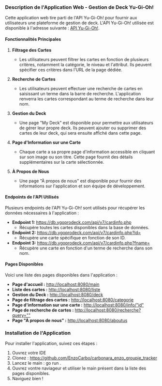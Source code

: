 ### Description de l'Application Web - Gestion de Deck Yu-Gi-Oh!

Cette application web tire parti de l'API Yu-Gi-Oh! pour fournir aux utilisateurs une plateforme de gestion de deck. L'API Yu-Gi-Oh! utilisée est disponible à l'adresse suivante : [API Yu-Gi-Oh!](https://ygoprodeck.com/api-guide/).

#### Fonctionnalités Principales

1. **Filtrage des Cartes**
   - Les utilisateurs peuvent filtrer les cartes en fonction de plusieurs critères, notamment la catégorie, le niveau et l'attribut. Ils peuvent spécifier ces critères dans l'URL de la page dédiée.

2. **Recherche de Cartes**
   - Les utilisateurs peuvent effectuer une recherche de cartes en saisissant un terme dans la barre de recherche. L'application renverra les cartes correspondant au terme de recherche dans leur nom.

3. **Gestion du Deck**
   - Une page "My Deck" est disponible pour permettre aux utilisateurs de gérer leur propre deck. Ils peuvent ajouter ou supprimer des cartes de leur deck, qui sera ensuite affiché dans cette page.

4. **Page d'Information sur une Carte**
   - Chaque carte a sa propre page d'information accessible en cliquant sur son image ou son titre. Cette page fournit des détails supplémentaires sur la carte sélectionnée.

5. **À Propos de Nous**
   - Une page "À propos de nous" est disponible pour fournir des informations sur l'application et son équipe de développement.

#### Endpoints de l'API Utilisés

Plusieurs endpoints de l'API Yu-Gi-Oh! sont utilisés pour récupérer les données nécessaires à l'application :

- **Endpoint 1:** https://db.ygoprodeck.com/api/v7/cardinfo.php
  - Récupère toutes les cartes disponibles dans la base de données.
- **Endpoint 2:** https://db.ygoprodeck.com/api/v7/cardinfo.php?id=
  - Récupère une carte spécifique en fonction de son ID.
- **Endpoint 3:** https://db.ygoprodeck.com/api/v7/cardinfo.php?fname=
  - Récupère une carte en fonction d'un terme de recherche dans son nom.

#### Pages Disponibles

Voici une liste des pages disponibles dans l'application :

- **Page d'accueil :** [http://localhost:8080/main](http://localhost:8080/main)
- **Liste des cartes :** [http://localhost:8080/liste](http://localhost:8080/liste)
- **Gestion du Deck :** [http://localhost:8080/deck](http://localhost:8080/deck)
- **Page de filtrage des cartes :** [http://localhost:8080/categorie](http://localhost:8080/categorie?categorie=Synchro+Monster&level=12)
- **Page d'information sur une carte :** [http://localhost:8080/info/"id"](http://localhost:8080/info/21123811)
- **Page de recherche de cartes :** [http://localhost:8080/recherche?query=""](http://localhost:8080/recherche?query=cosmic)
- **Page "À propos de nous" :** [http://localhost:8080/aboutus](http://localhost:8080/aboutus)

  
### Installation de l'Application

Pour installer l'application, suivez ces étapes :

1. Ouvrez votre IDE
2. Clonez : https://github.com/EnzoCarbo/carbonara_enzo_groupie_tracker
3. Lancez le main : go run .
4. Ouvrez vontre naviageur et utiliser le main présent dans la liste des pages disponibles.
5. Naviguez bien !

